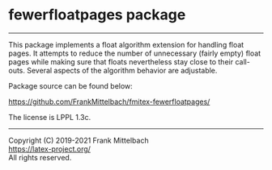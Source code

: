 # fewerfloatpages package

-----

This package implements a float algorithm extension for handling float
pages. It attempts to reduce the number of unnecessary (fairly empty)
float pages while making sure that floats nevertheless stay close to
their call-outs. Several aspects of the algorithm behavior are
adjustable.

Package source can be found below:

https://github.com/FrankMittelbach/fmitex-fewerfloatpages/

The license is LPPL 1.3c.

-----

Copyright (C) 2019-2021 Frank Mittelbach<br />
<https://latex-project.org/> <br />
All rights reserved.


